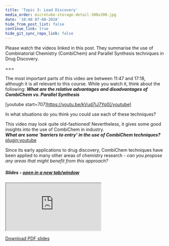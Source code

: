 ```yaml
---
title: 'Topic 3: Lead Discovery'
media_order: microtube-storage-detail-300x200.jpg
date: '10:48 07-08-2018'
hide_from_post_list: false
continue_link: true
hide_git_sync_repo_link: false
---
```


Please watch the videos linked in this post. They summarise the use of Combinatorial Chemistry (CombiChem) and Parallel Synthesis techniques in Drug Discovery.

===


The most important parts of this video are between 11:47 and 17:18, although it is all relevant to this course. While you watch it, think about the following:
_**What are the relative advantages and disadvantages of CombiChem vs. Parallel Synthesis**_  

[youtube start=707]https://youtu.be/kVud7iJ7Yq0[/youtube]

In what situations do you think you could use each of these techniques?  

This video may look quite old-fashioned! Nevertheless, it gives some good insights into the use of CombiChem in industry.   
_**What are some 'barriers to entry' in the use of CombiChem techniques?**_
[plugin:youtube](https://youtu.be/MVgsX7PM4F4)

Since its early applications to drug discovery, CombiChem techniques have been applied to many other areas of chemistry research - _can you propose any areas that might benefit from this approach?_

##### Slides - <a href="https://3104nsc.mcoster.net/slides/03-lead-discovery.html" target="_blank">open in a new tab/window</a>
<div class="embed-responsive embed-responsive-16by9">
	<iframe class="embed-responsive-item" src="https://3104nsc.mcoster.net/slides/03-lead-discovery.html" allowfullscreen></iframe>
</div>

[Download PDF slides](https://3104nsc.mcoster.net/slides/03-lead-discovery-slides.pdf)
